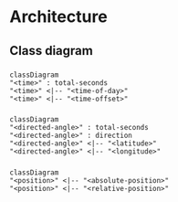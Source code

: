 # Architecture

## Class diagram

### <time>

```mermaid
classDiagram
"<time>" : total-seconds
"<time>" <|-- "<time-of-day>"
"<time>" <|-- "<time-offset>"
```

### <directed-angle>

```mermaid
classDiagram
"<directed-angle>" : total-seconds
"<directed-angle>" : direction
"<directed-angle>" <|-- "<latitude>"
"<directed-angle>" <|-- "<longitude>"
``` 

### <position>

```mermaid
classDiagram
"<position>" <|-- "<absolute-position>"
"<position>" <|-- "<relative-position>"
```
